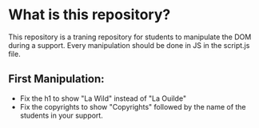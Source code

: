# What is this repository?

This repository is a traning repository for students to manipulate the DOM during a support. Every manipulation should be done in JS in the script.js file.

## First Manipulation:

- Fix the h1 to show "La Wild" instead of "La Ouilde"
- Fix the copyrights to show "Copyrights" followed by the name of the students in your support.
